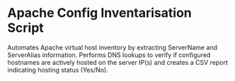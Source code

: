 # Apache Config Inventarisation Script
Automates Apache virtual host inventory by extracting ServerName and ServerAlias information. Performs DNS lookups to verify if configured hostnames are actively hosted on the server IP(s) and creates a CSV report indicating hosting status (Yes/No).
